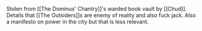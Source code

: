 Stolen from [[The Dominus' Chantry]]'s warded book vault by [[Chud]].
Details that [[The Outsiders]]s are enemy of reality and also fuck jack. Also a manifesto on power in the city but that is less relevant.